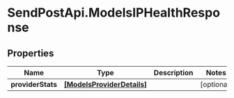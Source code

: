 # SendPostApi.ModelsIPHealthResponse

## Properties

Name | Type | Description | Notes
------------ | ------------- | ------------- | -------------
**providerStats** | [**[ModelsProviderDetails]**](ModelsProviderDetails.md) |  | [optional] 


